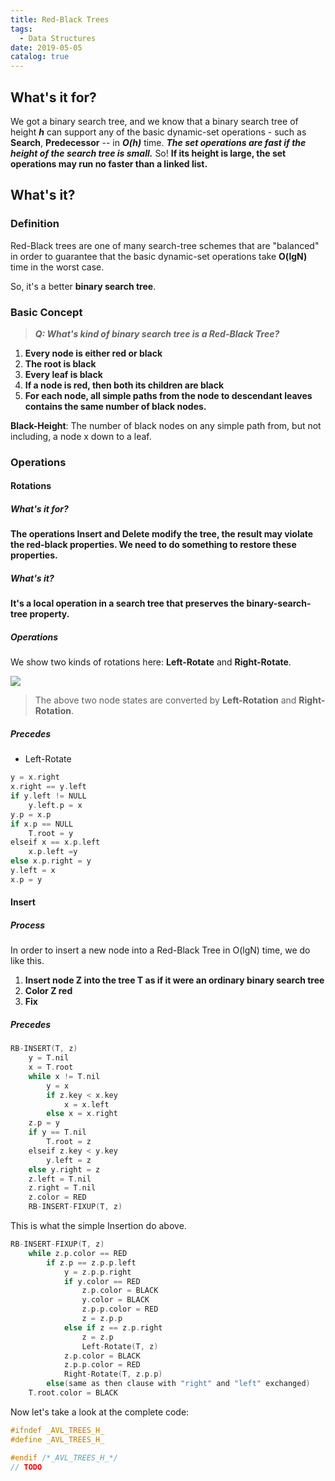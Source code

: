 ```yaml
---
title: Red-Black Trees
tags:
  - Data Structures
date: 2019-05-05
catalog: true
---
```


## What's it for?

We got a binary search tree, and we know that a binary search tree of height ***h*** can support any of the basic dynamic-set operations - such as **Search**, **Predecessor** -- in ***O(h)*** time. ***The set operations are fast if the height of the search tree is small.*** So! **If its height is large, the set operations may run no faster than a linked list.**

## What's it?

### Definition

Red-Black trees are one of many search-tree schemes that are "balanced" in order to guarantee that the basic dynamic-set operations take **O(lgN)** time in the worst case.

So, it's a better **binary search tree**.

### Basic Concept

> ***Q: What's kind of binary search tree is a Red-Black Tree?***

1. **Every node is either red or black**
2. **The root is black**
3. **Every leaf is black**
4. **If a node is red, then both its children are black**
5. **For each node, all simple paths from the node to descendant leaves contains the same number of black nodes.**

**Black-Height**: The number of black nodes on any simple path from, but not including, a node x down to a leaf.

### Operations

#### Rotations

##### What's it for?

**The operations Insert and Delete modify the tree, the result may violate the red-black properties. We need to do something to restore these properties.**

##### What's it?

**It's a local operation in a search tree that preserves the binary-search-tree property.**

##### Operations

We show two kinds of rotations here: **Left-Rotate** and **Right-Rotate**.

![](https://sherlockblaze.com/resources/img/cs/trees/basic_rotations.png)

> The above two node states are converted by **Left-Rotation** and **Right-Rotation**.

##### Precedes

+ Left-Rotate

```c
y = x.right
x.right == y.left
if y.left != NULL
    y.left.p = x
y.p = x.p
if x.p == NULL
    T.root = y
elseif x == x.p.left
    x.p.left =y
else x.p.right = y
y.left = x
x.p = y
```

#### Insert

##### Process

In order to insert a new node into a Red-Black Tree in O(lgN) time, we do like this.

1. **Insert node Z into the tree T as if it were an ordinary binary search tree**
2. **Color Z red**
3. **Fix**

##### Precedes

```c
RB-INSERT(T, z)
	y = T.nil
	x = T.root
	while x != T.nil
		y = x
		if z.key < x.key
			x = x.left
		else x = x.right
	z.p = y
	if y == T.nil
		T.root = z
	elseif z.key < y.key
		y.left = z
	else y.right = z
	z.left = T.nil
	z.right = T.nil
	z.color = RED
	RB-INSERT-FIXUP(T, z)
```

This is what the simple Insertion do above.

```c
RB-INSERT-FIXUP(T, z)
	while z.p.color == RED
		if z.p == z.p.p.left
			y = z.p.p.right
			if y.color == RED
				z.p.color = BLACK
				y.color = BLACK
				z.p.p.color = RED
				z = z.p.p
			else if z == z.p.right
				z = z.p
				Left-Rotate(T, z)
			z.p.color = BLACK
			z.p.p.color = RED
			Right-Rotate(T, z.p.p)
		else(same as then clause with "right" and "left" exchanged)
	T.root.color = BLACK
```

Now let's take a look at the complete code:

```c
#ifndef _AVL_TREES_H_
#define _AVL_TREES_H_

#endif /*_AVL_TREES_H_*/
// TODO
```

